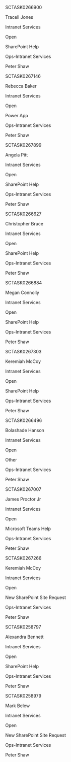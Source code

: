 SCTASK0266900

Tracell Jones

Intranet Services

Open

SharePoint Help

Ops-Intranet Services

Peter Shaw



SCTASK0267146

Rebecca Baker

Intranet Services

Open

Power App

Ops-Intranet Services

Peter Shaw



SCTASK0267899

Angela Pitt

Intranet Services

Open

SharePoint Help

Ops-Intranet Services

Peter Shaw



SCTASK0266627

Christopher Bruce

Intranet Services

Open

SharePoint Help

Ops-Intranet Services

Peter Shaw



SCTASK0266884

Megan Connolly

Intranet Services

Open

SharePoint Help

Ops-Intranet Services

Peter Shaw



SCTASK0267303

Keremiah McCoy

Intranet Services

Open

SharePoint Help

Ops-Intranet Services

Peter Shaw



SCTASK0266496

Bolashade Hanson

Intranet Services

Open

Other

Ops-Intranet Services

Peter Shaw



SCTASK0267007

James Proctor Jr

Intranet Services

Open

Microsoft Teams Help

Ops-Intranet Services

Peter Shaw



SCTASK0267266

Keremiah McCoy

Intranet Services

Open

New SharePoint Site Request

Ops-Intranet Services

Peter Shaw



SCTASK0258797

Alexandra Bennett

Intranet Services

Open

SharePoint Help

Ops-Intranet Services

Peter Shaw



SCTASK0258979

Mark Belew

Intranet Services

Open

New SharePoint Site Request

Ops-Intranet Services

Peter Shaw


